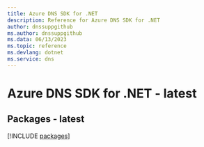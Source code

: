 ```yaml
---
title: Azure DNS SDK for .NET
description: Reference for Azure DNS SDK for .NET
author: dnssuppgithub
ms.author: dnssuppgithub
ms.data: 06/13/2023
ms.topic: reference
ms.devlang: dotnet
ms.service: dns
---
```

# Azure DNS SDK for .NET - latest
## Packages - latest
[!INCLUDE [packages](dns-index.md)]